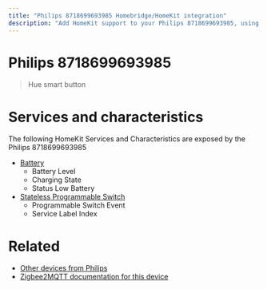```yaml
---
title: "Philips 8718699693985 Homebridge/HomeKit integration"
description: "Add HomeKit support to your Philips 8718699693985, using Homebridge, Zigbee2MQTT and homebridge-z2m."
---
```

<!---
This file has been GENERATED using src/docgen/docgen.ts
DO NOT EDIT THIS FILE MANUALLY!
-->
# Philips 8718699693985
> Hue smart button


# Services and characteristics
The following HomeKit Services and Characteristics are exposed by
the Philips 8718699693985

* [Battery](../../battery.md)
  * Battery Level
  * Charging State
  * Status Low Battery
* [Stateless Programmable Switch](../../action.md)
  * Programmable Switch Event
  * Service Label Index


# Related
* [Other devices from Philips](../index.md#philips)
* [Zigbee2MQTT documentation for this device](https://www.zigbee2mqtt.io/devices/8718699693985.html)